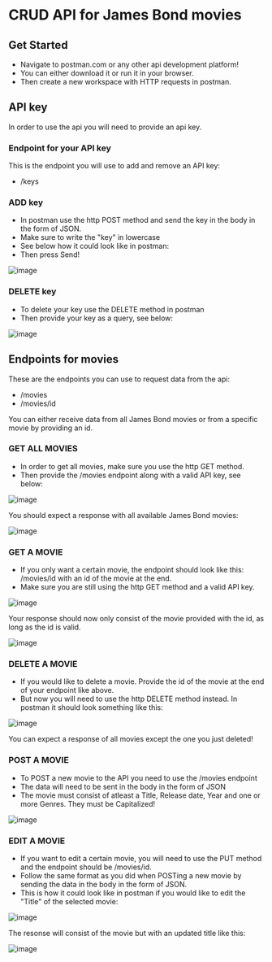# CRUD API for James Bond movies

## Get Started
- Navigate to postman.com or any other api development platform!
- You can either download it or run it in your browser.
- Then create a new workspace with HTTP requests in postman.  

## API key
In order to use the api you will need to provide an api key. 

### Endpoint for your API key
This is the endpoint you will use to add and remove an API key: 
- /keys

### ADD key
- In postman use the http POST method and send the key in the body in the form of JSON.
- Make sure to write the "key" in lowercase
- See below how it could look like in postman:
- Then press Send!

![image](https://github.com/maxhaggmancmedu/kunskapskontroll-expressjs/assets/116894648/baec7f4c-f9dc-4d48-808e-09f025f7f53f)

### DELETE key
- To delete your key use the DELETE method in postman
- Then provide your key as a query, see below: 

![image](https://github.com/maxhaggmancmedu/kunskapskontroll-expressjs/assets/116894648/4caeb74f-5af8-4b05-9129-910d2140c27d)

## Endpoints for movies
These are the endpoints you can use to request data from the api: 
- /movies
- /movies/id

You can either receive data from all James Bond movies or from a specific movie by providing an id. 

### GET ALL MOVIES

- In order to get all movies, make sure you use the http GET method. 
- Then provide the /movies endpoint along with a valid API key, see below:

![image](https://github.com/maxhaggmancmedu/kunskapskontroll-expressjs/assets/116894648/aa529459-3cc0-40d6-9abc-cc86e6f086cd)

You should expect a response with all available James Bond movies: 

![image](https://github.com/maxhaggmancmedu/kunskapskontroll-expressjs/assets/116894648/520dbfac-5fab-4097-a35c-8be4ad1f5dfb)

### GET A MOVIE

- If you only want a certain movie, the endpoint should look like this: /movies/id with an id of the movie at the end. 
- Make sure you are still using the http GET method and a valid API key.

![image](https://github.com/maxhaggmancmedu/kunskapskontroll-expressjs/assets/116894648/f54777df-f985-4680-8c01-6a5f7d460fd4)

Your response should now only consist of the movie provided with the id, as long as the id is valid. 

![image](https://github.com/maxhaggmancmedu/kunskapskontroll-expressjs/assets/116894648/36430171-bf91-4d86-a826-fbc68a11d266)

### DELETE A MOVIE

- If you would like to delete a movie. Provide the id of the movie at the end of your endpoint like above.
- But now you will need to use the http DELETE method instead. In postman it should look something like this: 

![image](https://github.com/maxhaggmancmedu/kunskapskontroll-expressjs/assets/116894648/5315a5f0-4018-45fb-a748-0881308809ed)

You can expect a response of all movies except the one you just deleted!

### POST A MOVIE

- To POST a new movie to the API you need to use the /movies endpoint
- The data will need to be sent in the body in the form of JSON
- The movie must consist of atleast a Title, Release date, Year and one or more Genres. They must be Capitalized!

![image](https://github.com/maxhaggmancmedu/kunskapskontroll-expressjs/assets/116894648/f23d21cf-6ea6-40cd-a723-0cb15cfd4f89)

### EDIT A MOVIE

- If you want to edit a certain movie, you will need to use the PUT method and the endpoint should be /movies/id.
- Follow the same format as you did when POSTing a new movie by sending the data in the body in the form of JSON.
- This is how it could look like in postman if you would like to edit the "Title" of the selected movie:

![image](https://github.com/maxhaggmancmedu/kunskapskontroll-expressjs/assets/116894648/2c533dc5-75ca-4e12-bbf2-f7525d40e1be)

The resonse will consist of the movie but with an updated title like this: 

![image](https://github.com/maxhaggmancmedu/kunskapskontroll-expressjs/assets/116894648/aede922c-b586-4756-be4f-abdf390490b5)







